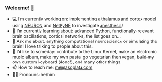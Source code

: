 ### Welcome! 👋

- 💻 I'm currently working on: implementing a thalamus and cortex model using [NEURON](https://www.neuron.yale.edu/neuron/) and [NetPyNE](http://netpyne.org/) to investigate [anesthesia](https://www.biorxiv.org/content/10.1101/2022.02.17.480766v1)!
- 🌱 I'm currently learning about: advanced Python, functionally-relevant brain oscillations, cortical networks, the list goes on...
- 💬 Ask me about: anything computational neuroscience or simulating the brain! I love talking to people about this.
- 🔭 I'd like to someday: contribute to the Linux Kernel, make an electronic music album, make my own pasta, go vegetarian then vegan, ~~build my own custom keyboard (done!)~~, and many other things.
- 📫 How to reach me: me@asoplata.com
- 🧑‍🔬 Pronouns: he/him
